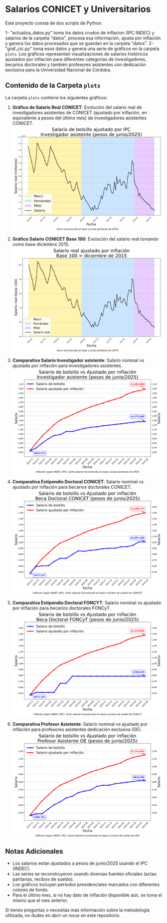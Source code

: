 # Salarios CONICET y Universitarios

Este proyecto consta de dos scripts de Python.

1- "actualiza_datos.py" toma los datos crudos de inflacion (IPC INDEC) y salarios de la carpeta "datos", procesa esa información, ajusta por inflación y genera los datos procesados que se guardan en la carpeta "datos".
2- "graf_cic.py" toma esos datos y genera una serie de gráficos en la carpeta `plots`. Los gráficos representan visualizaciones de salarios históricos ajustados por inflación para diferentes categorías de investigadores, becarios doctorales y también profesores asistentes con dedicación exclusiva para la Universidad Nacional de Córdoba.

## Contenido de la Carpeta `plots`

La carpeta `plots` contiene los siguientes gráficos:

1. **Gráfico de Salario Real CONICET**: Evolución del salario real de investigadores asistentes de CONICET (ajustado por inflación, en equivalente a pesos del último mes) de investigadores asistentes CONICET. 
![Salario Real CONICET](./plots/grafico_salarios_CIC.png)

2. **Gráfico Salario CONICET Base 100**: Evolución del salario real tomando como base diciembre 2015. 
![Salario Base 100](./plots/grafico_indice_base_100.png)

3. **Comparativa Salario Investigador asistente**: Salario nominal vs ajustado por inflación para investigadores asistentes. 
![Comparativa Investigadores CONICET](./plots/grafico_nominal_vs_ajustado_cic.png)

4. **Comparativa Estipendio Doctoral CONICET**: Salario nominal vs ajustado por inflación para becarios doctorales CONICET. 
![Comparativa Beca Doctoral CONICET](./plots/grafico_nominal_vs_ajustado_conicet.png)

4. **Comparativa Estipendio Doctoral FONCYT**: Salario nominal vs ajustado por inflación para becarios doctorales FONCyT.
![Comparativa Beca Doctoral FONCyT](./plots/grafico_nominal_vs_ajustado_foncyt.png)

6. **Comparativa Profesor Asistente**: Salario nominal vs ajustado por inflación para profesores asistentes dedicación exclusiva (DE). ![Comparativa Profesor Asistente](./plots/grafico_nominal_vs_ajustado_profasis.png)


## Notas Adicionales

- Los salarios están ajustados a pesos de junio/2025 usando el IPC (INDEC).
- Las series se reconstruyeron usando diversas fuentes oficiales (actas paritarias, recibos de sueldo).
- Los gráficos incluyen períodos presidenciales marcados con diferentes colores de fondo.
- Para el último mes, si no hay dato de inflación disponible aún, se toma el mismo que el mes anterior.

Si tienes preguntas o necesitas más información sobre la metodología utilizada, no dudes en abrir un issue en este repositorio.